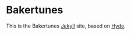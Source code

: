 # Bakertunes

This is the Bakertunes [Jekyll](http://jekyllrb.com) site, based on [Hyde](https://github.com/poole/hyde).
